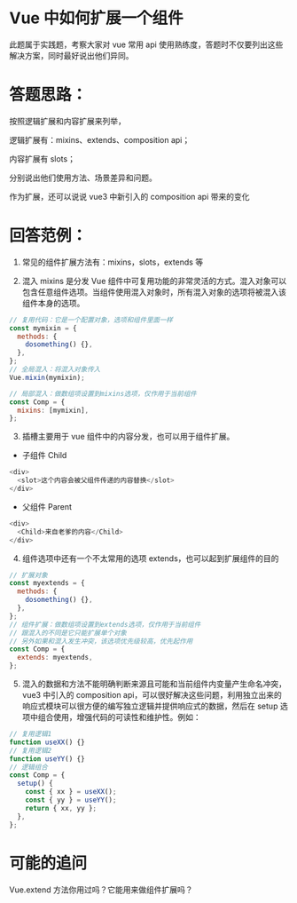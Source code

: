 # Vue 中如何扩展一个组件

此题属于实践题，考察大家对 vue 常用 api 使用熟练度，答题时不仅要列出这些解决方案，同时最好说出他们异同。

# 答题思路：

按照逻辑扩展和内容扩展来列举，

逻辑扩展有：mixins、extends、composition api；

内容扩展有 slots；

分别说出他们使用方法、场景差异和问题。

作为扩展，还可以说说 vue3 中新引入的 composition api 带来的变化

# 回答范例：

1. 常见的组件扩展方法有：mixins，slots，extends 等

2. 混入 mixins 是分发 Vue 组件中可复用功能的非常灵活的方式。混入对象可以包含任意组件选项。当组件使用混入对象时，所有混入对象的选项将被混入该组件本身的选项。

```javascript
// 复用代码：它是一个配置对象，选项和组件里面一样
const mymixin = {
  methods: {
    dosomething() {},
  },
};
// 全局混入：将混入对象传入
Vue.mixin(mymixin);

// 局部混入：做数组项设置到mixins选项，仅作用于当前组件
const Comp = {
  mixins: [mymixin],
};
```

3.  插槽主要用于 vue 组件中的内容分发，也可以用于组件扩展。

- 子组件 Child

```javascript
<div>
  <slot>这个内容会被父组件传递的内容替换</slot>
</div>
```

- 父组件 Parent

```javascript
<div>
  <Child>来自老爹的内容</Child>
</div>
```

4.  组件选项中还有一个不太常用的选项 extends，也可以起到扩展组件的目的

```javascript
// 扩展对象
const myextends = {
  methods: {
    dosomething() {},
  },
};
// 组件扩展：做数组项设置到extends选项，仅作用于当前组件
// 跟混入的不同是它只能扩展单个对象
// 另外如果和混入发生冲突，该选项优先级较高，优先起作用
const Comp = {
  extends: myextends,
};
```

5.  混入的数据和方法不能明确判断来源且可能和当前组件内变量产生命名冲突，vue3 中引入的 composition api，可以很好解决这些问题，利用独立出来的响应式模块可以很方便的编写独立逻辑并提供响应式的数据，然后在 setup 选项中组合使用，增强代码的可读性和维护性。例如：

```javascript
// 复用逻辑1
function useXX() {}
// 复用逻辑2
function useYY() {}
// 逻辑组合
const Comp = {
  setup() {
    const { xx } = useXX();
    const { yy } = useYY();
    return { xx, yy };
  },
};
```

# 可能的追问

Vue.extend 方法你用过吗？它能用来做组件扩展吗？
